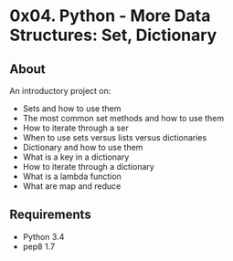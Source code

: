 # 0x04. Python - More Data Structures: Set, Dictionary

## About

An introductory project on:

- Sets and how to use them
- The most common set methods and how to use them
- How to iterate through a ser
- When to use sets versus lists versus dictionaries
- Dictionary and how to use them
- What is a key in a dictionary
- How to iterate through a dictionary
- What is a lambda function
- What are map and reduce

## Requirements

- Python 3.4
- pep8 1.7
